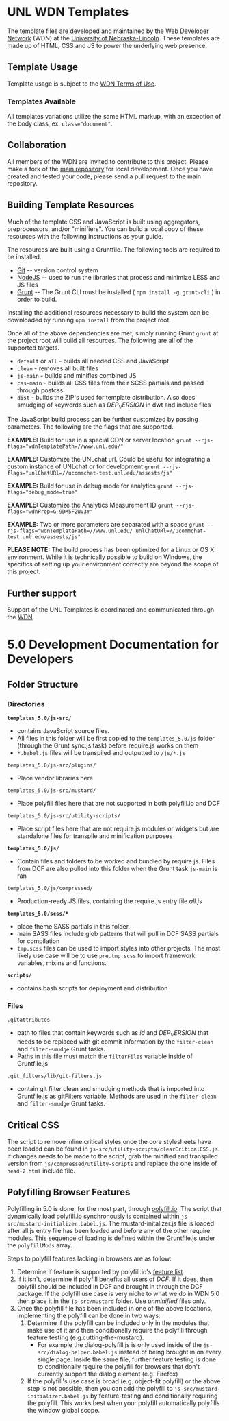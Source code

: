 # UNL WDN Templates

The template files are developed and maintained by the [Web Developer Network](http://wdn.unl.edu/) (WDN) at the [University of Nebraska-Lincoln](http://www.unl.edu/). These templates are made up of HTML, CSS and JS to power the underlying web presence.

## Template Usage

Template usage is subject to the [WDN Terms of Use](http://wdn.unl.edu/unledu-web-framework-terms-use).

### Templates Available

All templates variations utilize the same HTML markup, with an exception of the body class, ex: `class="document"`.

## Collaboration

All members of the WDN are invited to contribute to this project. Please make a fork of the [main repository](https://github.com/unl/wdntemplates) for local development. Once you have created and tested your code, please send a pull request to the main repository.

## Building Template Resources

Much of the template CSS and JavaScript is built using aggregators, preprocessors, and/or "minifiers". You can build a local copy of these resources with the following instructions as your guide.

The resources are built using a Gruntfile. The following tools are required to be installed.

* [Git](http://git-scm.com/) -- version control system
* [NodeJS](http://www.nodejs.org/) -- used to run the libraries that process and minimize LESS and JS files
* [Grunt](http://gruntjs.com) -- The Grunt CLI must be installed ( `npm install -g grunt-cli` ) in order to build.

Installing the additional resources necessary to build the system can be downloaded by running `npm install` from the project root.

Once all of the above dependencies are met, simply running Grunt `grunt` at the project root will build all resources. The following are all of the supported targets.

* `default` or `all` - builds all needed CSS and JavaScript
* `clean` - removes all built files
* `js-main` - builds and minifies combined JS 
* `css-main` - builds all CSS files from their SCSS partials and passed through postcss
* `dist` - builds the ZIP's used for template distribution. Also does smudging of keywords such as $DEP_VERSION$ in dwt and include files

The JavaScript build process can be further customized by passing parameters. The following are the flags that are supported.

__EXAMPLE:__ Build for use in a special CDN or server location
`grunt --rjs-flags="wdnTemplatePath=//www.unl.edu/"`

__EXAMPLE:__ Customize the UNLchat url.  Could be useful for integrating a custom instance of UNLchat or for development
`grunt --rjs-flags="unlChatURl=//ucommchat-test.unl.edu/assests/js"`

__EXAMPLE:__ Build for use in debug mode for analytics
`grunt --rjs-flags="debug_mode=true"`

__EXAMPLE:__  Customize the Analytics Measurement ID
`grunt --rjs-flags="wdnProp=G-9DM5F2WV3Y"`

__EXAMPLE:__ Two or more parameters are separated with a space
`grunt --rjs-flags="wdnTemplatePath=//www.unl.edu/ unlChatURl=//ucommchat-test.unl.edu/assests/js"`

__PLEASE NOTE:__ The build process has been optimized for a Linux or OS X environment. While it is technically possible to build on Windows, the specifics of setting up your environment correctly are beyond the scope of this project.

## Further support

Support of the UNL Templates is coordinated and communicated through the [WDN](http://wdn.unl.edu/).

# 5.0 Development Documentation  for Developers

## Folder Structure 
### Directories
__`templates_5.0/js-src/`__
* contains JavaScript source files. 
* All files in this folder will be first copied to the 
`templates_5.0/js` folder (through the Grunt sync:js task) before require.js works on them
* `*.babel.js` files will be transpiled and outputted to `/js/*.js` 

`templates_5.0/js-src/plugins/`
* Place vendor libraries here

`templates_5.0/js-src/mustard/`
* Place polyfill files here that are not supported in both polyfill.io and DCF

`templates_5.0/js-src/utility-scripts/`
* Place script files here that are not require.js modules or widgets but are standalone files for transpile and minification purposes

__`templates_5.0/js/`__
* Contain files and folders to be worked and bundled by require.js. Files from DCF are also pulled into this folder when the Grunt task `js-main` is ran

`templates_5.0/js/compressed/`
* Production-ready JS files, containing the require.js entry file _all.js_

__`templates_5.0/scss/*`__
* place theme SASS partials in this folder. 
* main SASS files include glob patterns that will pull in DCF SASS partials for compilation
* `tmp.scss` files can be used to import styles into other projects. The most likely use case will be to use `pre.tmp.scss` to import framework variables, mixins and functions.

__`scripts/`__
* contains bash scripts for deployment and distribution

### Files
`.gitattributes`
* path to files that contain keywords such as $id$ and $DEP_VERSION$ that needs to be replaced with git commit 
information by the `filter-clean` and `filter-smudge` Grunt tasks.
* Paths in this file must match the `filterFiles` variable inside of Gruntfile.js

`.git_filters/lib/git-filters.js`
* contain git filter clean and smudging methods that is imported into Gruntfile.js as gitFilters variable. Methods 
are used in the `filter-clean` and `filter-smudge` Grunt tasks.

## Critical CSS
The script to remove inline critical styles once the core stylesheets have been loaded can be found in 
`js-src/utility-scripts/clearCriticalCSS.js`. If changes needs to be made to the script, grab the minified and 
transpiled version from `js/compressed/utility-scripts` and replace the one inside  of `head-2.html` include file.

## Polyfilling Browser Features
Polyfilling in 5.0 is done, for the most part, through [polyfill.io](http://polyfill.io). The script that 
dynamically load
polyfill.io synchronously is contained within `js-src/mustard-initializer.babel.js`. The mustard-initalizer.js file is 
loaded after all.js entry file has been loaded and before any of the other require modules. This sequence of loading 
is defined within the Gruntfile.js under the `polyfillMods` array.

Steps to polyfill features 
lacking in browsers are as follow: 
1. Determine if feature is supported by polyfill.io's [feature list](https://polyfill.io/v2/docs/features/)
2. If it isn't, determine if polyfill benefits all users of _DCF_. If it does, then polyfill should be included in DCF and brought in through the DCF package. If the polyfill use case is very niche to what we do in WDN 5.0 then place it in the `js-src/mustard` folder. Use _unminified_ files only.
3. Once the polyfill file has been included in one of the above locations, implementing the polyfill can be done in two ways:
    1. Determine if the polyfill can be included only in the modules that make use of it and then 
    conditionally require the polyfill through feature testing (e.g.cutting-the-mustard). 
        * For example the dialog-polyfill.js is only used inside of the `js-src/dialog-helper.babel.js` instead of being brought in on every single page. Inside the same file, further feature testing is done to 
        conditionally require the polyfill for browsers that don't currently support the dialog element (e.g. Firefox)
    2. If the polyfill's use case is broad (e.g. object-fit polyfill) or the above step is not possible, then you can
     add the polyfill to `js-src/mustard-initializer.babel.js` by feature-testing and conditionally requiring the polyfill. This works best when your polyfill automatically polyfills the window global scope.
     

